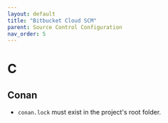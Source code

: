 ```yaml
---
layout: default
title: "Bitbucket Cloud SCM"
parent: Source Control Configuration
nav_order: 5
---
```


# C

## Conan

- `conan.lock` must exist in the project's root folder.
